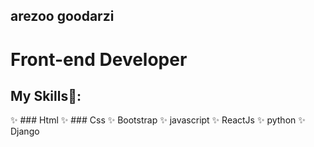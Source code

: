 ## arezoo goodarzi 
# Front-end Developer 

## My Skills👋:

✨ ### Html 
✨ ### Css 
✨ Bootstrap 
✨ javascript 
✨ ReactJs 
✨ python 
✨ Django 





<!--
**arezo1365/arezo1365** is a ✨ _special_ ✨ repository because its `README.md` (this file) appears on your GitHub profile.

Here are some ideas to get you started:

- 🔭 I’m currently working on ...
- 🌱 I’m currently learning ...
- 👯 I’m looking to collaborate on ...
- 🤔 I’m looking for help with ...
- 💬 Ask me about ...
- 📫 How to reach me: ...
- 😄 Pronouns: ...
- ⚡ Fun fact: ...
-->

